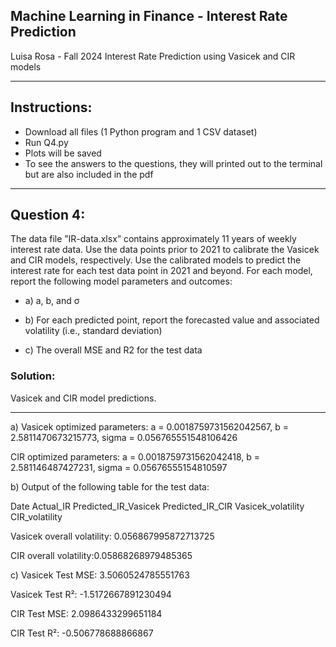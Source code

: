 ## Machine Learning in Finance - Interest Rate Prediction
Luisa Rosa - Fall 2024
Interest Rate Prediction using Vasicek and CIR models

---
## Instructions:
+ Download all files (1 Python program and 1 CSV dataset)
+ Run Q4.py
+ Plots will be saved
+ To see the answers to the questions, they will printed out to the terminal but are also included in the pdf

---
## Question 4: 
The data file ”IR-data.xlsx” contains approximately 11 years of weekly interest rate data. Use the data points prior to 2021 to calibrate the Vasicek and CIR models, respectively.
Use the calibrated models to predict the interest rate for each test data point in 2021 and beyond. For each model, report the following model parameters and outcomes:

*   a) a, b, and σ

*   b) For each predicted point, report the forecasted value and associated volatility (i.e., standard deviation)

*   c) The overall MSE and R2 for the test data

### Solution:
Vasicek and CIR model predictions.

---

a) Vasicek optimized parameters: a = 0.0018759731562042567, b = 2.5811470673215773, sigma = 0.056765551548106426

CIR optimized parameters: a = 0.0018759731562042418, b = 2.581146487427231, sigma = 0.05676555154810597


b) Output of the following table for the test data:

Date  Actual_IR  Predicted_IR_Vasicek  Predicted_IR_CIR  Vasicek_volatility  CIR_volatility


Vasicek overall volatility: 0.056867995872713725

CIR overall volatility:0.05868268979485365


c) Vasicek Test MSE: 3.5060524785551763

Vasicek Test R²: -1.5172667891230494

CIR Test MSE: 2.0986433299651184

CIR Test R²: -0.506778688866867

